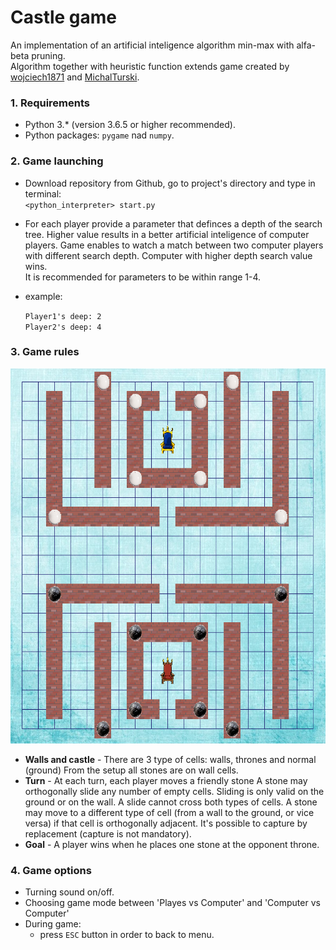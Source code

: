 # Castle game

An implementation of an artificial inteligence algorithm min-max with alfa-beta pruning.  
Algorithm together with heuristic function extends game created by
<a href="https://github.com/wojciech1871/PADPy-PD1">wojciech1871</a> and <a href="https://github.com/MichalTurski">MichalTurski</a>.



### 1. Requirements

* Python 3.* (version 3.6.5 or higher recommended).
* Python packages: `pygame` nad `numpy`.

### 2. Game launching

* Download repository from Github, go to project's directory and type in terminal:  
`<python_interpreter> start.py`

* For each player provide a parameter that definces a depth of the search tree.
 Higher value results in a better artificial inteligence of computer players.
 Game enables to watch a match between two computer players with different search depth.
 Computer with higher depth search value wins. <br>
 It is recommended for parameters to be within range 1-4.

 * example:
 
      `Player1's deep: 2` <br>
      `Player2's deep: 4` <br>

### 3. Game rules

<p align="center">
  <img width="600" height="600" src="resources/game-board-example.png">
</p>

* **Walls and castle** - There are 3 type of cells: walls, thrones and normal (ground)
From the setup all stones are on wall cells.
* **Turn** - At each turn, each player moves a friendly stone
A stone may orthogonally slide any number of empty cells.
Sliding is only valid on the ground or on the wall. A slide cannot cross both types of cells.
A stone may move to a different type of cell (from a wall to the ground, or vice versa) if that cell is orthogonally adjacent.
It's possible to capture by replacement (capture is not mandatory).
* **Goal** - A player wins when he places one stone at the opponent throne.

### 4. Game options

* Turning sound on/off.
* Choosing game mode between 'Playes vs Computer' and 'Computer vs Computer'
* During game:  
    - press `ESC` button in order to back to menu.
